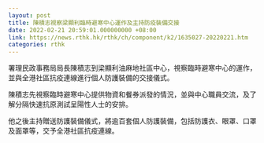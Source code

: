 ```yaml
---
layout: post
title: 陳積志視察梁顯利臨時避寒中心運作及主持防疫裝備交接
date: 2022-02-21 20:59:01.000000000 +08:00
link: https://news.rthk.hk/rthk/ch/component/k2/1635027-20220221.htm
categories: rthk
---
```


署理民政事務局局長陳積志到梁顯利油麻地社區中心，視察臨時避寒中心的運作，並與全港社區抗疫連線進行個人防護裝備的交接儀式。

陳積志先視察臨時避寒中心提供物資和餐券派發的情況，並與中心職員交流，及了解分隔快速抗原測試呈陽性人士的安排。

他之後主持贈送防護裝備儀式，將逾百套個人防護裝備，包括防護衣、眼罩、口罩及面罩等，交予全港社區抗疫連線。
